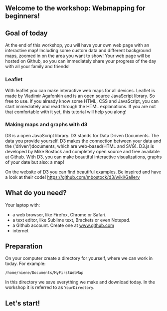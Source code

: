 ## Welcome to the workshop: Webmapping for beginners!

## Goal of today
At the end of this workshop, you will have your own web page with an interactive map! Including some custom data and different background maps, zoomed in on the area you want to show! Your web page will be hosted on Github, so you can immediately share your progress of the day with all your family and friends!



### Leaflet 
With leaflet you can make interactive web maps for all devices. Leaflet is made by Vladimir Agafonkin and is an open source JavaScript library. So free to use. If you already know some HTML, CSS and JavaScript, you can start immediately and read through the HTML explanations. If you are not that comfortable with it yet, this tutorial will help you along!

### Making maps and graphs with d3
D3 is a open JavaScript library. D3 stands for Data Driven Documents. The data you provide yourself. D3 makes the connection between your data and the ('driven')documents, which are web-based(HTML and SVG). D3.js is developed by Mike Bostock and completely open source and free available at Github. With D3, you can make beautiful interactive visualizations, graphs of your date but also: a map!

On the website of D3 you can find beautiful examples. Be inspired and have a look at their code! https://github.com/mbostock/d3/wiki/Gallery

## What do you need?

Your laptop with:

* a web browser, like Firefox, Chrome or Safari.
* a text editor, like Sublime text, Brackets or even Notepad.
* a Github account. Create one at www.github.com 
* internet


## Preparation

On your computer create a directory for yourself, where we can work in today. For example:

	/home/niene/Documents/MyFirstWebMap

In this directory we save everything we make and download today. In the workshop it is referred to as `YourDirectory`.

## Let's start!